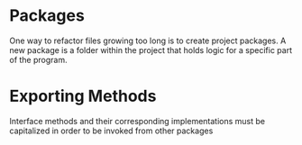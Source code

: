 # Packages
  One way to refactor files growing too long is to create project packages. A new package is a folder within the project that holds logic for a specific part of the program.

# Exporting Methods
  Interface methods and their corresponding implementations must be capitalized in order to be invoked from other packages

